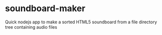 # soundboard-maker
Quick nodejs app to make a sorted HTML5 soundboard from a file directory tree containing audio files
